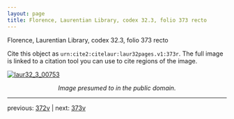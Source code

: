 ```yaml
---
layout: page
title: Florence, Laurentian Library, codex 32.3, folio 373 recto
---
```


Florence, Laurentian Library, codex 32.3, folio 373 recto

Cite this object as `urn:cite2:citelaur:laur32pages.v1:373r`.  The full image is linked to a citation tool you can use to cite regions of the image.

[![laur32_3_00753](http://www.homermultitext.org/iipsrv?IIIF=/project/homer/pyramidal/deepzoom/citelaur/laur32imgs/v1/laur32_3_00753.tif/full/800,/0/default.jpg)](http://www.homermultitext.org/ict2/?urn=urn:cite2:citelaur:laur32imgs.v1:laur32_3_00753) 

<p style="text-align: center; font-style: italic;">Image presumed to in the public domain.</p>

---

previous: [372v](../372v/) | next: [373v](../373v/)